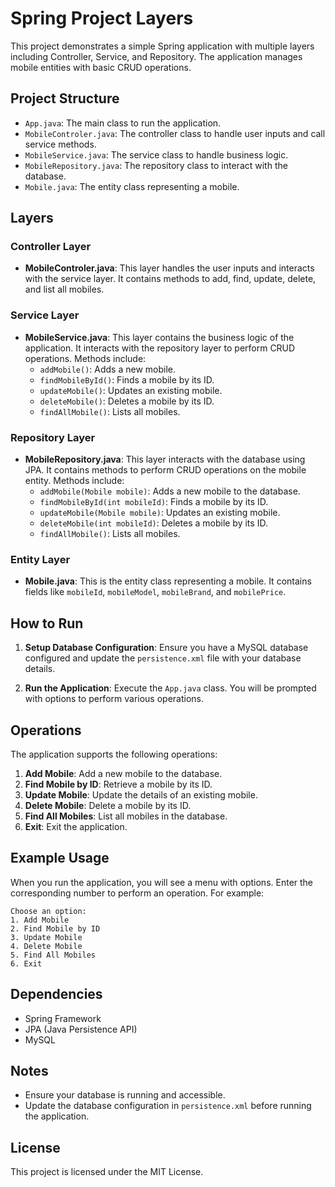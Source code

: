 # Spring Project Layers

This project demonstrates a simple Spring application with multiple layers including Controller, Service, and Repository. The application manages mobile entities with basic CRUD operations.

## Project Structure

- `App.java`: The main class to run the application.
- `MobileControler.java`: The controller class to handle user inputs and call service methods.
- `MobileService.java`: The service class to handle business logic.
- `MobileRepository.java`: The repository class to interact with the database.
- `Mobile.java`: The entity class representing a mobile.

## Layers

### Controller Layer

- **MobileControler.java**: This layer handles the user inputs and interacts with the service layer. It contains methods to add, find, update, delete, and list all mobiles.

### Service Layer

- **MobileService.java**: This layer contains the business logic of the application. It interacts with the repository layer to perform CRUD operations. Methods include:
  - `addMobile()`: Adds a new mobile.
  - `findMobileById()`: Finds a mobile by its ID.
  - `updateMobile()`: Updates an existing mobile.
  - `deleteMobile()`: Deletes a mobile by its ID.
  - `findAllMobile()`: Lists all mobiles.

### Repository Layer

- **MobileRepository.java**: This layer interacts with the database using JPA. It contains methods to perform CRUD operations on the mobile entity. Methods include:
  - `addMobile(Mobile mobile)`: Adds a new mobile to the database.
  - `findMobileById(int mobileId)`: Finds a mobile by its ID.
  - `updateMobile(Mobile mobile)`: Updates an existing mobile.
  - `deleteMobile(int mobileId)`: Deletes a mobile by its ID.
  - `findAllMobile()`: Lists all mobiles.

### Entity Layer

- **Mobile.java**: This is the entity class representing a mobile. It contains fields like `mobileId`, `mobileModel`, `mobileBrand`, and `mobilePrice`.

## How to Run

1. **Setup Database Configuration**: Ensure you have a MySQL database configured and update the `persistence.xml` file with your database details.

2. **Run the Application**: Execute the `App.java` class. You will be prompted with options to perform various operations.

## Operations

The application supports the following operations:

1. **Add Mobile**: Add a new mobile to the database.
2. **Find Mobile by ID**: Retrieve a mobile by its ID.
3. **Update Mobile**: Update the details of an existing mobile.
4. **Delete Mobile**: Delete a mobile by its ID.
5. **Find All Mobiles**: List all mobiles in the database.
6. **Exit**: Exit the application.

## Example Usage

When you run the application, you will see a menu with options. Enter the corresponding number to perform an operation. For example:

```
Choose an option:
1. Add Mobile
2. Find Mobile by ID
3. Update Mobile
4. Delete Mobile
5. Find All Mobiles
6. Exit
```

## Dependencies

- Spring Framework
- JPA (Java Persistence API)
- MySQL

## Notes

- Ensure your database is running and accessible.
- Update the database configuration in `persistence.xml` before running the application.

## License

This project is licensed under the MIT License.
